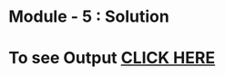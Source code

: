# Module - 5 : Solution
# To see Output [CLICK HERE](https://illustrious-selkie-bb233c.netlify.app)

